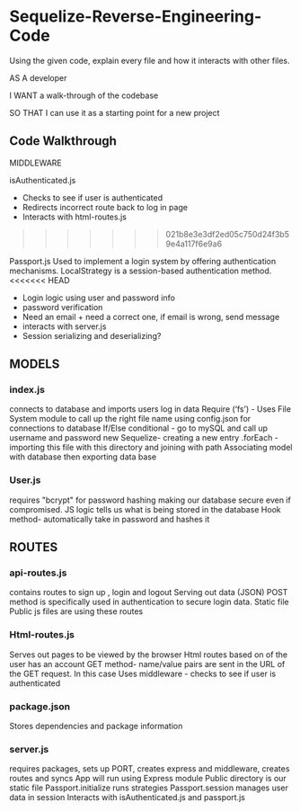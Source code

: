 # Sequelize-Reverse-Engineering-Code

Using the given code, explain every file and how it interacts with other files.

AS A developer

I WANT a walk-through of the codebase

SO THAT I can use it as a starting point for a new project

## Code Walkthrough

MIDDLEWARE

isAuthenticated.js 
- Checks to see if user is authenticated
- Redirects incorrect route back to log in page
- Interacts with html-routes.js 
>>>>>>> 021b8e3e3df2ed05c750d24f3b59e4a117f6e9a6


Passport.js
Used to implement a login system by offering authentication mechanisms. LocalStrategy is a session-based authentication method.
<<<<<<< HEAD
- Login logic using user and password info
- password verification
- Need an email + need a correct one, if email is wrong, send message
- interacts with server.js
- Session serializing and deserializing?


## MODELS

### index.js 
connects to database and imports users log in data 
Require (‘fs’)  -  Uses File System module to call up the right file name
using config.json for connections to database
If/Else conditional - go to mySQL and call up username and password
new Sequelize- creating a new entry
.forEach - importing this file with this directory and joining with path 
Associating model with database then exporting data base


### User.js
requires "bcrypt" for password hashing making our database secure even if compromised.
JS logic tells us what is being stored in the database
Hook method- automatically take in password and hashes it


## ROUTES

### api-routes.js 
contains routes to sign up , login and logout
Serving out data (JSON)
POST method is specifically used in authentication to secure login data. 
Static file Public js files are using these routes

### Html-routes.js
Serves out pages to be viewed by the browser
Html routes based on of the user has an account
GET method- name/value pairs are sent in the URL of the GET request. In this case
Uses middleware - checks to see if user is authenticated

### package.json 
Stores dependencies and package information

### server.js 
requires packages, sets up PORT, creates express and middleware, creates routes and syncs
App will run using Express module
Public directory is our static file
Passport.initialize runs strategies
Passport.session manages user data in session
Interacts with isAuthenticated.js and passport.js 


